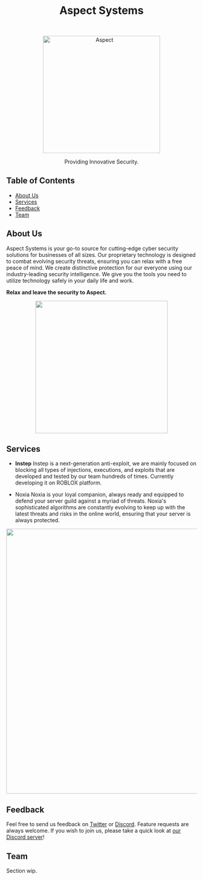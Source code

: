 <h1 align="center"> Aspect Systems </h1> <br>
<p align="center">
  <a href="https://aspectsystems.dev/">
    <img alt="Aspect" title="Aspect" src="https://i.imgur.com/HKmgKfi.png" width="310">
  </a>
</p>

<p align="center">
  Providing Innovative Security.
</p>

<!-- START doctoc generated TOC please keep comment here to allow auto update -->
<!-- DON'T EDIT THIS SECTION, INSTEAD RE-RUN doctoc TO UPDATE -->
## Table of Contents

- [About Us](#about-us)
- [Services](#services)
- [Feedback](#feedback)
- [Team](#team)

<!-- END doctoc generated TOC please keep comment here to allow auto update -->

## About Us
Aspect Systems is your go-to source for cutting-edge cyber security solutions for businesses of all sizes. Our proprietary technology is designed to combat evolving security threats, ensuring you can relax with a free peace of mind. We create distinctive protection for our everyone using our industry-leading security intelligence. We give you the tools you need to utilize technology safely in your daily life and work.

**Relax and leave the security to Aspect.**

<p align="center">
  <img src = "https://i.imgur.com/YhuHELc.png" width=350>
</p>

## Services

* **Instep**
Instep is a next-generation anti-exploit, we are mainly focused on blocking all types of injections, executions, and exploits that are developed and tested by our team hundreds of times. Currently developing it on ROBLOX platform. 

* Noxia
Noxia is your loyal companion, always ready and equipped to defend your server guild against a myriad of threats. Noxia's sophisticated algorithms are constantly evolving to keep up with the latest threats and risks in the online world, ensuring that your server is always protected. 

<p align="center">
  <img src = "https://i.imgur.com/uYTf5RY.png" width=700>
</p>

## Feedback

Feel free to send us feedback on [Twitter](https://twitter.com/aspectsoffical) or [Discord](https://discord.gg/aspect-systems-930476025933070356). Feature requests are always welcome. If you wish to join us, please take a quick look at [our Discord server](https://discord.gg/aspect-systems-930476025933070356)!

## Team

Section wip.
